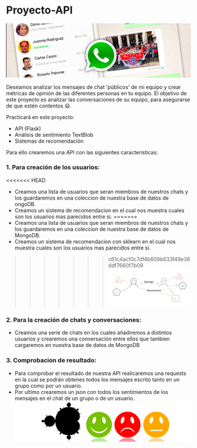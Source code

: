 # Proyecto-API
![FotoPortada](https://raw.githubusercontent.com/bersuan/Proyecto-API/master/input/foto-proyecto.jpg)

Deseamos analizar los mensajes de chat 'públicos' de mi equipo y crear métricas de opinión
de las diferentes personas en tu equipo. El objetivo de este proyecto es analizar las conversaciones de su equipo,
para asegurarse de que estén contentos 😃.

Practicará en este proyecto:

- API (Flask)
- Análisis de sentimiento TextBlob
- Sistemas de recomendación

Para ello crearemos una API con las siguientes caracteristicas:

### 1. Para creación de los usuarios:

<<<<<<< HEAD
  - Creamos una lista de usuarios que seran miembros de nuestros chats y los guardaremos en una coleccion de nuestra base de datos de ongoDB.
  - Creamos un sistema de recomendacion en el cual nos muestra cuales son los usuarios mas parecidos entre si.
=======
  - Creamos una lista de usuarios que seran miembros de nuestros chats y los guardaremos en una coleccion de nuestra base de datos de MongoDB.
  - Creamos un sistema de recomendacion con sklearn en el cual nos muestra cuales son los usuarios mas parecidos entre si.
>>>>>>> c61c4acf0c7df4b609b633f49e36ddf7660f7b09
  ![FotoRecomendacion](https://raw.githubusercontent.com/bersuan/Proyecto-API/master/input/1_yYFoZKYpp7MT_iAqoE1lRw.png)

### 2. Para la creación de chats y conversaciones:

  - Creamos una serie de chats en los cuales añadiremos a distintos usuarios y crearemos una conversación entre ellos que tambien cargaremos en nuestra base de datos de MongoDB

### 3. Comprobacion de resultado:

  - Para comprobar el resultado de nuestra API realicaremos una requests en la cual se podrán obtenes todos los mensajes escrito tanto en un grupo como por un usuario.
  - Por ultimo crearemos un json con todos los sentimientos de los mensajes en el chat de un grupo o de un usuario.
  ![FotoFinal](https://raw.githubusercontent.com/bersuan/Proyecto-API/master/input/textBlob.jpg)